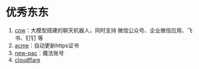 # 优秀东东

1. [cow](https://github.com/zhayujie/chatgpt-on-wechat)：大模型搭建的聊天机器人，同时支持 微信公众号、企业微信应用、飞书、钉钉 等
2. [acme](https://github.com/acmesh-official/acme.sh/)：自动更新https证书
3. [new-pac](https://github.com/Alvin9999/new-pac/wiki/v2ray%E5%85%8D%E8%B4%B9%E8%B4%A6%E5%8F%B7)：魔法账号
4. [cloudflare](https://dash.cloudflare.com/3b9b248189113cf398bf9c1ecfe68455/pages/view/testfree)